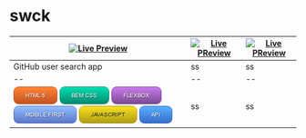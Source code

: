 # swck

| [![Live Preview](https://raw.githubusercontent.com/swckd/GitHub-user-search-app/gh-pages/assets/screenshot.jpg)](https://github.com/swckd/GitHub-user-search-app?tab=readme-ov-file) | [![Live PReview](https://raw.githubusercontent.com/swckd/TOP-Foundations-LandingPage/main/assets/images/descarga.png)](https://swckd.github.io/TOP-Foundations-LandingPage/) | [![Live PReview](https://raw.githubusercontent.com/swckd/TOP-Foundations-LandingPage/main/assets/images/descarga.png)](https://swckd.github.io/TOP-Foundations-LandingPage/)  |
| -- | -- |-- |
| GitHub user search app | ss | ss |
| -- | -- |-- |
| ![HTML5](https://raw.githubusercontent.com/swckd/swckd/main/assets/img/HTML5.png) ![BEM](https://raw.githubusercontent.com/swckd/swckd/main/assets/img/BEM%20CSS.png) ![FLEXBOX](https://raw.githubusercontent.com/swckd/swckd/main/assets/img/FLEXBOX.png) ![MOBILE FIRST](https://raw.githubusercontent.com/swckd/swckd/main/assets/img/MOBILE%20FIRST.png) ![Javascript](https://raw.githubusercontent.com/swckd/swckd/main/assets/img/JAVASCRIPT.png) ![API](https://raw.githubusercontent.com/swckd/swckd/main/assets/img/API.png)| ss | ss |
